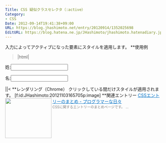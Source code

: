 ```yaml
---
Title: CSS 疑似クラスセレクタ（:active）
Category:
- CSS
Date: 2012-09-14T19:41:38+09:00
URL: https://blog.jhashimoto.net/entry/20120914/1352025698
EditURL: https://blog.hatena.ne.jp/JHashimoto/jhashimoto.hatenadiary.jp/atom/entry/12921228815717255772
---
```


入力によってアクティブになった要素にスタイルを適用します。
**使用例
>|html|
<!DOCTYPE html>
<html lang="ja">
<head>
<title>Hello! CSS</title>
<meta charset="UTF-8">
<style>
input:active {
    background:  pink;
}
</style>
</head>
<body>
<form id="order" action="./order.html" method="post">
<p><label for"sei">姓:</label><input id="sei" type="text"></p>
<p><label for"mei">名:</label><input id="mei" type="text"></p>
</form>
</body>
</html>
||<
**レンダリング（Chrome）
クリックしている間だけスタイルが適用されます。
[f:id:JHashimoto:20121103165705p:image]
**関連エントリー
<a href="http://d.hatena.ne.jp/JHashimoto/20121023/1350990421" target="_blank" rel="nofollow"><img class="alignleft" align="left" border="0" src="http://capture.heartrails.com/150x130/shadow?http://d.hatena.ne.jp/JHashimoto/20121023/1350990421" alt="" width="150" height="130" /></a><a style="color:#0070C5;" href="http://d.hatena.ne.jp/JHashimoto/20121023/1350990421" target="_blank" rel="nofollow">CSSエントリーのまとめ - プログラマーな日々</a><a href="http://b.hatena.ne.jp/entry/http://d.hatena.ne.jp/JHashimoto/20121023/1350990421" target="_blank"><img border="0" src="http://b.hatena.ne.jp/entry/image/http://d.hatena.ne.jp/JHashimoto/20121023/1350990421" alt="" /></a><br><span style="color: #808080;font-size: 80%;">CSSに関するエントリーのまとめページです。 ...</span><br style="clear:both;" />

